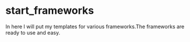 # start_frameworks
In here I will put my templates for various  frameworks.The frameworks are ready to use and easy. 
